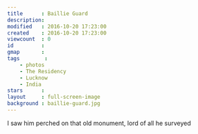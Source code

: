```yaml
---
title      : Baillie Guard
description: 
modified   : 2016-10-20 17:23:00
created    : 2016-10-20 17:23:00
viewcount  : 0
id         : 
gmap       : 
tags        :
    - photos
    - The Residency
    - Lucknow
    - India
stars      : 
layout     : full-screen-image
background : baillie-guard.jpg
---
```


I saw him perched on that old monument, lord of all he surveyed
